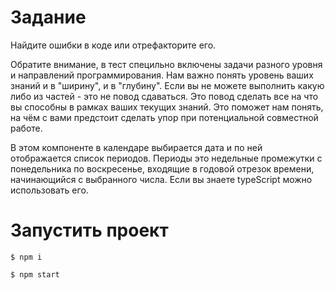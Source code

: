 # Задание


Найдите ошибки в коде или отрефакторите его. 

Обратите внимание, в тест специльно включены задачи разного уровня и направлений программирования. 
Нам важно понять уровень ваших знаний и в "ширину", и в "глубину". 
Если вы не можете выполнить какую либо из частей - это не повод сдаваться. 
Это повод сделать все на что вы способны в рамках ваших текущих знаний. 
Это поможет нам понять, на чём с вами предстоит сделать упор при потенциальной совместной работе.

В этом компоненте в календаре выбирается дата и по ней отображается список периодов. Периоды это недельные промежутки с понедельника по воскресенье, входящие в годовой отрезок времени, начинающийся с выбранного числа.
Если вы знаете typeScript можно использовать его.

# Запустить проект 


```
$ npm i

```

```
$ npm start

```
